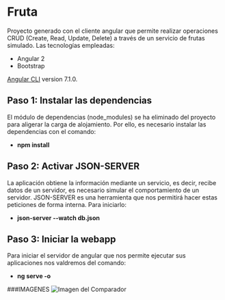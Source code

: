 # Fruta

Proyecto generado con el cliente angular que permite realizar operaciones CRUD (Create, Read, Update, Delete) a través de un servicio de frutas simulado.
Las tecnologías empleadas:
- Angular 2
- Bootstrap

[Angular CLI](https://github.com/angular/angular-cli) version 7.1.0.

## Paso 1: Instalar las dependencias
El módulo de dependencias (node_modules) se ha eliminado del proyecto para aligerar la carga de alojamiento. Por ello, es necesario instalar las dependencias con el comando:
- **npm install**

## Paso 2: Activar JSON-SERVER
La aplicación obtiene la información mediante un servicio, es decir, recibe datos de un servidor, es necesario simular el comportamiento de un servidor.
JSON-SERVER es una herramienta que nos permitirá hacer estas peticiones de forma interna.
Para iniciarlo:
- **json-server --watch db.json** 

## Paso 3: Iniciar la webapp
Para iniciar el servidor de angular que nos permite ejecutar sus aplicaciones nos valdremos del comando:
- **ng serve -o**

###IMAGENES
![Imagen del Comparador](/frutas.png)



